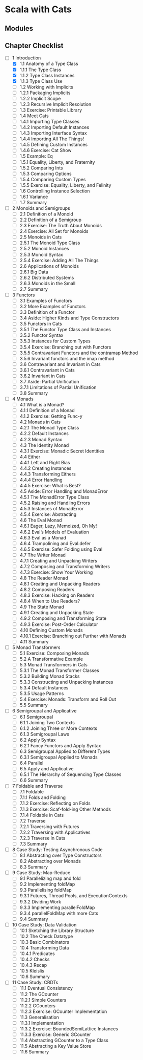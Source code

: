 # Scala with Cats

Modules
---

Chapter Checklist
---

 - [ ] 1 Introduction
     - [x] 1.1 Anatomy of a Type Class
     - [x] 1.1.1 The Type Class
     - [x] 1.1.2 Type Class Instances
     - [x] 1.1.3 Type Class Use
     - [ ] 1.2 Working with Implicits
     - [ ] 1.2.1 Packaging Implicits
     - [ ] 1.2.2 Implicit Scope
     - [ ] 1.2.3 Recursive Implicit Resolution
     - [ ] 1.3 Exercise: Printable Library
     - [ ] 1.4 Meet Cats
     - [ ] 1.4.1 Importing Type Classes
     - [ ] 1.4.2 Importing Default Instances
     - [ ] 1.4.3 Importing Interface Syntax
     - [ ] 1.4.4 Importing All The Things!
     - [ ] 1.4.5 Defining Custom Instances
     - [ ] 1.4.6 Exercise: Cat Show
     - [ ] 1.5 Example: Eq
     - [ ] 1.5.1 Equality, Liberty, and Fraternity
     - [ ] 1.5.2 Comparing Ints
     - [ ] 1.5.3 Comparing Options
     - [ ] 1.5.4 Comparing Custom Types
     - [ ] 1.5.5 Exercise: Equality, Liberty, and Felinity
     - [ ] 1.6 Controlling Instance Selection
     - [ ] 1.6.1 Variance
     - [ ] 1.7 Summary
 - [ ] 2 Monoids and Semigroups
     - [ ] 2.1 Definition of a Monoid
     - [ ] 2.2 Definition of a Semigroup
     - [ ] 2.3 Exercise: The Truth About Monoids
     - [ ] 2.4 Exercise: All Set for Monoids
     - [ ] 2.5 Monoids in Cats
     - [ ] 2.5.1 The Monoid Type Class
     - [ ] 2.5.2 Monoid Instances
     - [ ] 2.5.3 Monoid Syntax
     - [ ] 2.5.4 Exercise: Adding All The Things
     - [ ] 2.6 Applications of Monoids
     - [ ] 2.6.1 Big Data
     - [ ] 2.6.2 Distributed Systems
     - [ ] 2.6.3 Monoids in the Small
     - [ ] 2.7 Summary
 - [ ] 3 Functors
     - [ ] 3.1 Examples of Functors
     - [ ] 3.2 More Examples of Functors
     - [ ] 3.3 Definition of a Functor
     - [ ] 3.4 Aside: Higher Kinds and Type Constructors
     - [ ] 3.5 Functors in Cats
     - [ ] 3.5.1 The Functor Type Class and Instances
     - [ ] 3.5.2 Functor Syntax
     - [ ] 3.5.3 Instances for Custom Types
     - [ ] 3.5.4 Exercise: Branching out with Functors
     - [ ] 3.5.5 Contravariant Functors and the contramap Method
     - [ ] 3.5.6 Invariant functors and the imap method
     - [ ] 3.6 Contravariant and Invariant in Cats
     - [ ] 3.6.1 Contravariant in Cats
     - [ ] 3.6.2 Invariant in Cats
     - [ ] 3.7 Aside: Partial Unification
     - [ ] 3.7.1 Limitations of Partial Unification
     - [ ] 3.8 Summary
 - [ ] 4 Monads
     - [ ] 4.1 What is a Monad?
     - [ ] 4.1.1 Definition of a Monad
     - [ ] 4.1.2 Exercise: Getting Func-y
     - [ ] 4.2 Monads in Cats
     - [ ] 4.2.1 The Monad Type Class
     - [ ] 4.2.2 Default Instances
     - [ ] 4.2.3 Monad Syntax
     - [ ] 4.3 The Identity Monad
     - [ ] 4.3.1 Exercise: Monadic Secret Identities
     - [ ] 4.4 Either
     - [ ] 4.4.1 Left and Right Bias
     - [ ] 4.4.2 Creating Instances
     - [ ] 4.4.3 Transforming Eithers
     - [ ] 4.4.4 Error Handling
     - [ ] 4.4.5 Exercise: What is Best?
     - [ ] 4.5 Aside: Error Handling and MonadError
     - [ ] 4.5.1 The MonadError Type Class
     - [ ] 4.5.2 Raising and Handling Errors
     - [ ] 4.5.3 Instances of MonadError
     - [ ] 4.5.4 Exercise: Abstracting
     - [ ] 4.6 The Eval Monad
     - [ ] 4.6.1 Eager, Lazy, Memoized, Oh My!
     - [ ] 4.6.2 Eval’s Models of Evaluation
     - [ ] 4.6.3 Eval as a Monad
     - [ ] 4.6.4 Trampolining and Eval.defer
     - [ ] 4.6.5 Exercise: Safer Folding using Eval
     - [ ] 4.7 The Writer Monad
     - [ ] 4.7.1 Creating and Unpacking Writers
     - [ ] 4.7.2 Composing and Transforming Writers
     - [ ] 4.7.3 Exercise: Show Your Working
     - [ ] 4.8 The Reader Monad
     - [ ] 4.8.1 Creating and Unpacking Readers
     - [ ] 4.8.2 Composing Readers
     - [ ] 4.8.3 Exercise: Hacking on Readers
     - [ ] 4.8.4 When to Use Readers?
     - [ ] 4.9 The State Monad
     - [ ] 4.9.1 Creating and Unpacking State
     - [ ] 4.9.2 Composing and Transforming State
     - [ ] 4.9.3 Exercise: Post-Order Calculator
     - [ ] 4.10 Defining Custom Monads
     - [ ] 4.10.1 Exercise: Branching out Further with Monads
     - [ ] 4.11 Summary
 - [ ] 5 Monad Transformers
     - [ ] 5.1 Exercise: Composing Monads
     - [ ] 5.2 A Transformative Example
     - [ ] 5.3 Monad Transformers in Cats
     - [ ] 5.3.1 The Monad Transformer Classes
     - [ ] 5.3.2 Building Monad Stacks
     - [ ] 5.3.3 Constructing and Unpacking Instances
     - [ ] 5.3.4 Default Instances
     - [ ] 5.3.5 Usage Patterns
     - [ ] 5.4 Exercise: Monads: Transform and Roll Out
     - [ ] 5.5 Summary
 - [ ] 6 Semigroupal and Applicative
     - [ ] 6.1 Semigroupal
     - [ ] 6.1.1 Joining Two Contexts
     - [ ] 6.1.2 Joining Three or More Contexts
     - [ ] 6.1.3 Semigroupal Laws
     - [ ] 6.2 Apply Syntax
     - [ ] 6.2.1 Fancy Functors and Apply Syntax
     - [ ] 6.3 Semigroupal Applied to Different Types
     - [ ] 6.3.1 Semigroupal Applied to Monads
     - [ ] 6.4 Parallel
     - [ ] 6.5 Apply and Applicative
     - [ ] 6.5.1 The Hierarchy of Sequencing Type Classes
     - [ ] 6.6 Summary
 - [ ] 7 Foldable and Traverse
     - [ ] 7.1 Foldable
     - [ ] 7.1.1 Folds and Folding
     - [ ] 7.1.2 Exercise: Reflecting on Folds
     - [ ] 7.1.3 Exercise: Scaf-fold-ing Other Methods
     - [ ] 7.1.4 Foldable in Cats
     - [ ] 7.2 Traverse
     - [ ] 7.2.1 Traversing with Futures
     - [ ] 7.2.2 Traversing with Applicatives
     - [ ] 7.2.3 Traverse in Cats
     - [ ] 7.3 Summary
 - [ ] 8 Case Study: Testing Asynchronous Code
     - [ ] 8.1 Abstracting over Type Constructors
     - [ ] 8.2 Abstracting over Monads
     - [ ] 8.3 Summary
 - [ ] 9 Case Study: Map-Reduce
     - [ ] 9.1 Parallelizing map and fold
     - [ ] 9.2 Implementing foldMap
     - [ ] 9.3 Parallelising foldMap
     - [ ] 9.3.1 Futures, Thread Pools, and ExecutionContexts
     - [ ] 9.3.2 Dividing Work
     - [ ] 9.3.3 Implementing parallelFoldMap
     - [ ] 9.3.4 parallelFoldMap with more Cats
     - [ ] 9.4 Summary
 - [ ] 10 Case Study: Data Validation
     - [ ] 10.1 Sketching the Library Structure
     - [ ] 10.2 The Check Datatype
     - [ ] 10.3 Basic Combinators
     - [ ] 10.4 Transforming Data
     - [ ] 10.4.1 Predicates
     - [ ] 10.4.2 Checks
     - [ ] 10.4.3 Recap
     - [ ] 10.5 Kleislis
     - [ ] 10.6 Summary
 - [ ] 11 Case Study: CRDTs
     - [ ] 11.1 Eventual Consistency
     - [ ] 11.2 The GCounter
     - [ ] 11.2.1 Simple Counters
     - [ ] 11.2.2 GCounters
     - [ ] 11.2.3 Exercise: GCounter Implementation
     - [ ] 11.3 Generalisation
     - [ ] 11.3.1 Implementation
     - [ ] 11.3.2 Exercise: BoundedSemiLattice Instances
     - [ ] 11.3.3 Exercise: Generic GCounter
     - [ ] 11.4 Abstracting GCounter to a Type Class
     - [ ] 11.5 Abstracting a Key Value Store
     - [ ] 11.6 Summary
